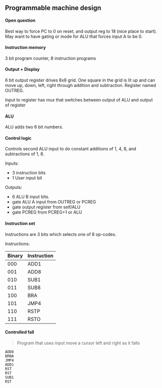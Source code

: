## Programmable machine design

#### Open question
Best way to force PC to 0 on reset, and output reg to 18 (nice place to start). May want to have gating or mode for ALU that forces input A to be 0. 

#### Instruction memory
3 bit program counter, 8 instruction programs

#### Output + Display
6 bit output register drives 8x8 grid. One square in the grid is lit up and can move up, down, left, right through addition and subtraction. Register named OUTREG.

Input to register has mux that switches between output of ALU and output of register

#### ALU
ALU adds two 6 bit numbers.

#### Control logic
Controls second ALU input to do constant additions of 1, 4, 8, and subtractions of 1, 8. 

Inputs:

- 3 instruction bits
- 1 User input bit

Outputs: 
- 6 ALU B input bits.
- gate ALU A input from OUTREG or PCREG 
- gate output register from self/ALU
- gate PCREG from PCREG+1 or ALU


#### Instruction set
Instructions are 3 bits which selects one of 8 op-codes.

Instructions:

Binary | Instruction
---    | ---
000    | ADD1
001    | ADD8
010    | SUB1
011    | SUB8
100    | BRA 
101    | JMP4
110    | RSTP
111    | RSTO

#### Controlled fall
> Program that uses input move a cursor left and right as it falls

```
ADD8
BRNA
JMP4
ADD1
RST
RST
SUB1
RST
```

